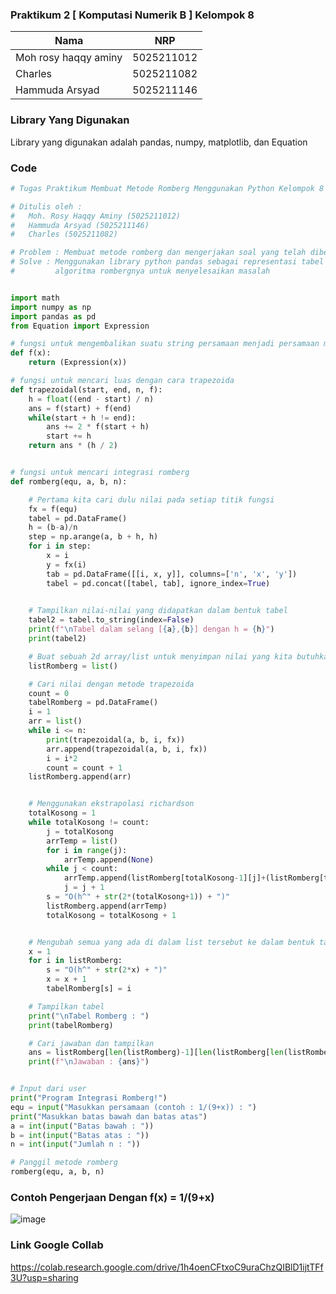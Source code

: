### Praktikum 2 [ Komputasi Numerik B ] Kelompok 8
| Nama                      | NRP           |
|---------------------------|---------------|
|Moh rosy haqqy aminy       |5025211012     |
|Charles                    |5025211082     |
|Hammuda Arsyad             |5025211146     |

### Library Yang Digunakan
Library yang digunakan adalah pandas, numpy, matplotlib, dan Equation

### Code

```python
# Tugas Praktikum Membuat Metode Romberg Menggunakan Python Kelompok 8

# Ditulis oleh :
#   Moh. Rosy Haqqy Aminy (5025211012)
#   Hammuda Arsyad (5025211146)
#   Charles (5025211082)

# Problem : Membuat metode romberg dan mengerjakan soal yang telah diberikan sebelumnya
# Solve : Menggunakan library python pandas sebagai representasi tabel kemudian buat
#         algoritma rombergnya untuk menyelesaikan masalah


import math
import numpy as np
import pandas as pd
from Equation import Expression

# fungsi untuk mengembalikan suatu string persamaan menjadi persamaan matematika
def f(x):
    return (Expression(x))

# fungsi untuk mencari luas dengan cara trapezoida
def trapezoidal(start, end, n, f):
    h = float((end - start) / n)
    ans = f(start) + f(end)
    while(start + h != end):
        ans += 2 * f(start + h)
        start += h
    return ans * (h / 2)


# fungsi untuk mencari integrasi romberg
def romberg(equ, a, b, n):

    # Pertama kita cari dulu nilai pada setiap titik fungsi
    fx = f(equ)
    tabel = pd.DataFrame()
    h = (b-a)/n
    step = np.arange(a, b + h, h)
    for i in step:
        x = i
        y = fx(i)
        tab = pd.DataFrame([[i, x, y]], columns=['n', 'x', 'y'])
        tabel = pd.concat([tabel, tab], ignore_index=True)
        

    # Tampilkan nilai-nilai yang didapatkan dalam bentuk tabel
    tabel2 = tabel.to_string(index=False)
    print(f"\nTabel dalam selang [{a},{b}] dengan h = {h}")
    print(tabel2)

    # Buat sebuah 2d array/list untuk menyimpan nilai yang kita butuhkan nnti
    listRomberg = list()

    # Cari nilai dengan metode trapezoida
    count = 0
    tabelRomberg = pd.DataFrame()
    i = 1
    arr = list()
    while i <= n:
        print(trapezoidal(a, b, i, fx))
        arr.append(trapezoidal(a, b, i, fx))
        i = i*2
        count = count + 1
    listRomberg.append(arr)


    # Menggunakan ekstrapolasi richardson
    totalKosong = 1
    while totalKosong != count:
        j = totalKosong
        arrTemp = list()
        for i in range(j):
            arrTemp.append(None)
        while j < count:
            arrTemp.append(listRomberg[totalKosong-1][j]+(listRomberg[totalKosong-1][j]-listRomberg[totalKosong-1][j-1])/(pow(2,2*totalKosong)-1))
            j = j + 1
        s = "O(h^" + str(2*(totalKosong+1)) + ")"
        listRomberg.append(arrTemp)
        totalKosong = totalKosong + 1


    # Mengubah semua yang ada di dalam list tersebut ke dalam bentuk tabel dengan nama kolom tertentu
    x = 1
    for i in listRomberg:
        s = "O(h^" + str(2*x) + ")"
        x = x + 1
        tabelRomberg[s] = i

    # Tampilkan tabel
    print("\nTabel Romberg : ")
    print(tabelRomberg)

    # Cari jawaban dan tampilkan
    ans = listRomberg[len(listRomberg)-1][len(listRomberg[len(listRomberg)-1])-1]
    print(f"\nJawaban : {ans}")


# Input dari user
print("Program Integrasi Romberg!")
equ = input("Masukkan persamaan (contoh : 1/(9+x)) : ")
print("Masukkan batas bawah dan batas atas")
a = int(input("Batas bawah : "))
b = int(input("Batas atas : "))
n = int(input("Jumlah n : "))

# Panggil metode romberg
romberg(equ, a, b, n)

```

### Contoh Pengerjaan Dengan f(x) = 1/(9+x)
![image](https://user-images.githubusercontent.com/115076652/208939570-74c50025-716c-4773-b8f8-b78d364d9174.png)

### Link Google Collab
https://colab.research.google.com/drive/1h4oenCFtxoC9uraChzQIBlD1ijtTFf3U?usp=sharing


